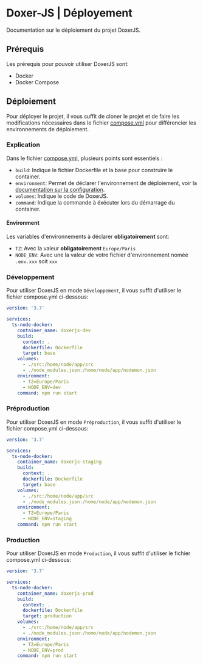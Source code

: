 # Doxer-JS | Déployement

Documentation sur le déploiement du projet DoxerJS.
<br/>

## Prérequis

Les prérequis pour pouvoir utiliser DoxerJS sont:

- Docker
- Docker Compose

## Déploiement

Pour déployer le projet, il vous suffit de cloner le projet et de faire les modifications nécessaires dans le fichier [compose.yml](../compose.yml) pour différencier les environnements de déploiement.

### Explication

Dans le fichier [compose.yml](../compose.yml), plusieurs points sont essentiels :

- `build`: Indique le fichier Dockerfile et la base pour construire le container.
- `environment`: Permet de déclarer l'environnement de déploiement, voir la [documentation sur la configuration](./configuration.md).
- `volumes`: Indique le code de DoxerJS.
- `command`: Indique la commande à éxécuter lors du démarrage du container.

#### Environment

Les variables d'environnements à déclarer **obligatoirement** sont:

- `TZ`: Avec la valeur **obligatoirement** `Europe/Paris`
- `NODE_ENV`: Avec une la valeur de votre fichier d'environnement nomée `.env.xxx` soit `xxx`

### Développement

Pour utiliser DoxerJS en mode `Développement`, il vous suffit d'utiliser le fichier compose.yml ci-dessous:

```YAML
version: '3.7'

services:
  ts-node-docker:
    container_name: doxerjs-dev
    build:
      context: .
      dockerfile: Dockerfile
      target: base
    volumes:
      - ./src:/home/node/app/src
      - ./node_modules.json:/home/node/app/nodemon.json
    environment:
      - TZ=Europe/Paris
      - NODE_ENV=dev
    command: npm run start
```

### Préproduction

Pour utiliser DoxerJS en mode `Préproduction`, il vous suffit d'utiliser le fichier compose.yml ci-dessous:

```YAML
version: '3.7'

services:
  ts-node-docker:
    container_name: doxerjs-staging
    build:
      context: .
      dockerfile: Dockerfile
      target: base
    volumes:
      - ./src:/home/node/app/src
      - ./node_modules.json:/home/node/app/nodemon.json
    environment:
      - TZ=Europe/Paris
      - NODE_ENV=staging
    command: npm run start
```

### Production

Pour utiliser DoxerJS en mode `Production`, il vous suffit d'utiliser le fichier compose.yml ci-dessous:

```YAML
version: '3.7'

services:
  ts-node-docker:
    container_name: doxerjs-prod
    build:
      context: .
      dockerfile: Dockerfile
      target: production
    volumes:
      - ./src:/home/node/app/src
      - ./node_modules.json:/home/node/app/nodemon.json
    environment:
      - TZ=Europe/Paris
      - NODE_ENV=prod
    command: npm run start
```
